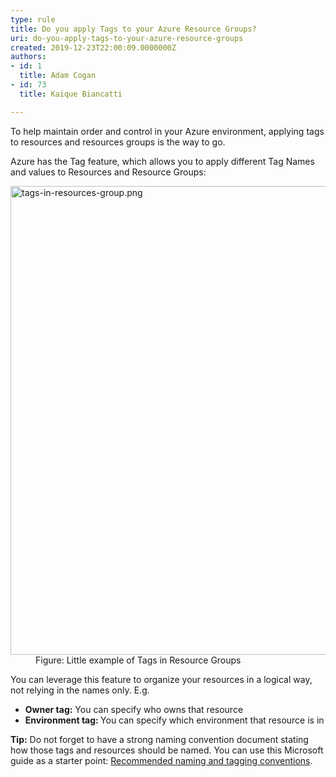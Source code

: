```yaml
---
type: rule
title: Do you apply Tags to your Azure Resource Groups?
uri: do-you-apply-tags-to-your-azure-resource-groups
created: 2019-12-23T22:00:09.0000000Z
authors:
- id: 1
  title: Adam Cogan
- id: 73
  title: Kaique Biancatti

---
```




<span class='intro'> <p>To help maintain order and control in your Azure environment, applying tags to resources and resources groups is the way to go.<br></p><p>Azure has the Tag feature, which allows you to apply different Tag Names and values to Resources and Resource Groups&#58;​<br></p> </span>

<dl class="image"><dt><img src="./tags-in-resources-group.png" alt="tags-in-resources-group.png" style="width&#58;750px;" /></dt><dd>Figure&#58; Little example of Tags in Resource Groups</dd></dl>
<p>You can leverage this feature to organize your resources in a logical way, not relying in the names only. E.g.<br></p><ul><li><b>Owner tag&#58;</b> You can specify who owns that resource</li><li><b>Environment tag&#58; </b>You can specify which environment that resource is in</li></ul><p><b>Tip&#58;</b> Do not forget to have a strong naming convention document stating how those tags and resources should be named. You can use this Microsoft guide as a starter point&#58; 
   <a href="https&#58;//docs.microsoft.com/en-us/azure/cloud-adoption-framework/ready/azure-best-practices/naming-and-tagging">Recommended naming and tagging conventions</a>​.​<br></p>



